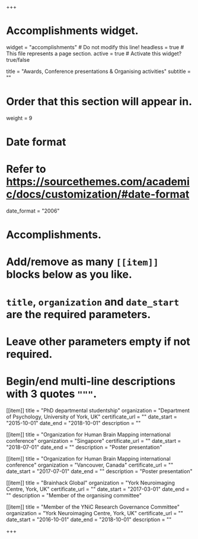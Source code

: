 +++
# Accomplishments widget.
widget = "accomplishments"  # Do not modify this line!
headless = true  # This file represents a page section.
active = true  # Activate this widget? true/false

title = "Awards, Conference presentations & Organising activities"
subtitle = ""

# Order that this section will appear in.
weight = 9

# Date format
#   Refer to https://sourcethemes.com/academic/docs/customization/#date-format
date_format = "2006"

# Accomplishments.
#   Add/remove as many `[[item]]` blocks below as you like.
#   `title`, `organization` and `date_start` are the required parameters.
#   Leave other parameters empty if not required.
#   Begin/end multi-line descriptions with 3 quotes `"""`.

[[item]]
  title = "PhD departmental studentship"
  organization = "Department of Psychology, University of York, UK"
  certificate_url = ""
  date_start = "2015-10-01"
  date_end = "2018-10-01"
  description = ""

[[item]]
  title = "Organization for Human Brain Mapping international conference"
  organization = "Singapore"
  certificate_url = ""
  date_start = "2018-07-01"
  date_end = ""
  description = "Poster presentation"
  
[[item]]
  title = "Organization for Human Brain Mapping international conference"
  organization = "Vancouver, Canada"
  certificate_url = ""
  date_start = "2017-07-01"
  date_end = ""
  description = "Poster presentation"

[[item]]
  title = "Brainhack Global"
  organization = "York Neuroimaging Centre, York, UK"
  certificate_url = ""
  date_start = "2017-03-01"
  date_end = ""
  description = "Member of the organising committee"

[[item]]
  title = "Member of the YNiC Research Governance Committee"
  organization = "York Neuroimaging Centre, York, UK"
  certificate_url = ""
  date_start = "2016-10-01"
  date_end = "2018-10-01"
  description = ""

+++
